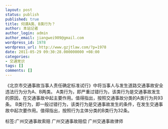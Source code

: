 ```yaml
---
layout: post
status: publish
published: true
title: 何谓A类、B类行为？
author: 本站记者
author_login: admin
author_email: jiangwei909@gmail.com
wordpress_id: 1978
wordpress_url: http://www.gzjtlaw.com/?p=1978
date: 2011-05-29 09:30:28.000000000 +08:00
categories:
- 交通常识
tags: []
comments: []
---
```

 《北京市交通事故当事人责任确定标准试行》中将当事人与发生道路交通事故安全违法行为分为A、B两类。 A类行为，即严重过错行为，该类行为是交通事故发生的原因，在交通事故中起主要作用。值得指出，按照交通事故分类的A类行为共93条。 B类行为，即一般过错行为，该类行为是交通事故发生的条件，在发生交通事故中起次要作用。值得指出，按照行为主体分类的B类行为32条。标签:广州交通事故索赔 广州交通事故赔偿 广州交通事故律师
